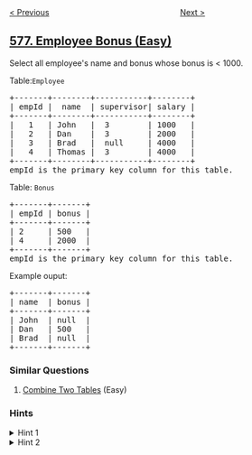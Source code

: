 <!--|This file generated by command(leetcode description); DO NOT EDIT.    |-->
<!--+----------------------------------------------------------------------+-->
<!--|@author    openset <openset.wang@gmail.com>                           |-->
<!--|@link      https://github.com/openset                                 |-->
<!--|@home      https://github.com/openset/leetcode                        |-->
<!--+----------------------------------------------------------------------+-->

[< Previous](https://github.com/openset/leetcode/tree/master/problems/out-of-boundary-paths "Out of Boundary Paths")
　　　　　　　　　　　　　　　　
[Next >](https://github.com/openset/leetcode/tree/master/problems/get-highest-answer-rate-question "Get Highest Answer Rate Question")

## [577. Employee Bonus (Easy)](https://leetcode.com/problems/employee-bonus "员工奖金")

<p>Select all employee&#39;s name and bonus whose bonus is &lt; 1000.</p>

<p>Table:<code>Employee </code></p>

<pre>
+-------+--------+-----------+--------+
| empId |  name  | supervisor| salary |
+-------+--------+-----------+--------+
|   1   | John   |  3        | 1000   |
|   2   | Dan    |  3        | 2000   |
|   3   | Brad   |  null     | 4000   |
|   4   | Thomas |  3        | 4000   |
+-------+--------+-----------+--------+
empId is the primary key column for this table.
</pre>

<p>Table: <code>Bonus</code></p>

<pre>
+-------+-------+
| empId | bonus |
+-------+-------+
| 2     | 500   |
| 4     | 2000  |
+-------+-------+
empId is the primary key column for this table.
</pre>

<p>Example ouput:</p>

<pre>
+-------+-------+
| name  | bonus |
+-------+-------+
| John  | null  |
| Dan   | 500   |
| Brad  | null  |
+-------+-------+
</pre>

### Similar Questions
  1. [Combine Two Tables](https://github.com/openset/leetcode/tree/master/problems/combine-two-tables) (Easy)

### Hints
<details>
<summary>Hint 1</summary>
If the EmpId in table Employee has no match in table Bonus, we consider that the corresponding bonus is null and null is smaller than 1000.
</details>

<details>
<summary>Hint 2</summary>
Inner join is the default join, we can solve the mismatching problem by using outer join.
</details>
